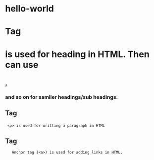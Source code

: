 # hello-world
## <h1> Tag
  
   <h1> is used for heading in HTML. Then can use <h2>, <h3>and so on for samller headings/sub headings.
  
## <p> Tag 
  
     <p> is used for writting a paragraph in HTML
## <a> Tag
  
       Anchor tag (<a>) is used for adding links in HTML.
       
